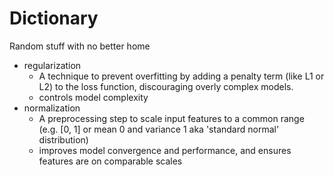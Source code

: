 # Dictionary

Random stuff with no better home

- regularization
  - A technique to prevent overfitting by adding a penalty term (like L1 or L2) to the loss function, discouraging overly complex models.
  - controls model complexity
- normalization
  - A preprocessing step to scale input features to a common range (e.g. [0, 1] or mean 0 and variance 1 aka 'standard normal' distribution)
  - improves model convergence and performance, and ensures features are on comparable scales
